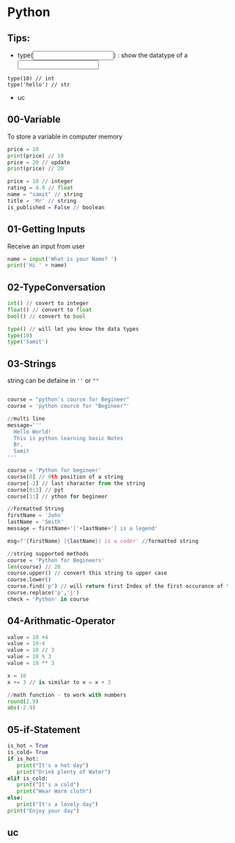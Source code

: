 # Python

## Tips:
- type(<input>) : show the datatype of a <input>
```
type(10) // int
type('hello') // str
```
- uc

## 00-Variable
To store a variable in computer memory

```python
price = 10
print(price) // 10
price = 20 // update
print(price) // 20

price = 10 // integer
rating = 4.9 // float
name = "samit" // string
title = 'Mr' // string
is_published = False // boolean

```
## 01-Getting Inputs
Receive an input from user
```python
name = input('What is your Name? ')
print('Hi ' + name)

```

## 02-TypeConversation

```python
int() // covert to integer
float() // convert to float
bool() // convert to bool

type() // will let you know the data types
type(10)
type('Samit')
```
## 03-Strings
string can be defaine in `''` or `""`

```python

course = "python's cource for Begineer"
course = 'python cource for "Begineer"'

//multi line
message='''
  Hello World!
  This is python learning basic Notes
  Br,
  Samit
'''

course = 'Python for begineer'
course[0] // 0th position of a string
course[-2] // last character from the string
course[0:3] // pyt
course[1:] // ython for begineer

//Formatted String
firstName = 'John'
lastName = 'Smith'
message = firstName+'['+lastName+'] is a legend'

msg=f'{firstName} [{lastName}] is a coder' //formatted string

//string supported methods
course = 'Python for Begineers'
len(course) // 20
course.upper() // convert this string to upper case
course.lower()
course.find('p') // will return first Index of the first occurance of the character
course.replace('p','j')
check = 'Python' in course

```
## 04-Arithmatic-Operator
```python
value = 10 +4
value = 10-4
value = 10 // 3
value = 10 % 3
value = 10 ** 3

x = 10
x += 3 // is similar to x = x + 3

//math function - to work with numbers
round(2.9)
abs(-2.9)
```

## 05-if-Statement
```python
is_hot = True
is_cold= True
if is_hot:
   print("It's a hot day")
   print("Drink plenty of Water")
elif is_cold:
   print("It's a cold")
   print("Wear Warm cloth")
else:
   print("It's a lovely day")
print("Enjoy your day")
```

## uc
```python

```

